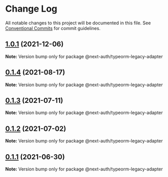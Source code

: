 # Change Log

All notable changes to this project will be documented in this file.
See [Conventional Commits](https://conventionalcommits.org) for commit guidelines.

## [1.0.1](https://github.com/nextauthjs/adapters/compare/@next-auth/typeorm-legacy-adapter@1.0.0...@next-auth/typeorm-legacy-adapter@1.0.1) (2021-12-06)

**Note:** Version bump only for package @next-auth/typeorm-legacy-adapter

## [0.1.4](https://github.com/nextauthjs/adapters/compare/@next-auth/typeorm-legacy-adapter@0.1.3...@next-auth/typeorm-legacy-adapter@0.1.4) (2021-08-17)

**Note:** Version bump only for package @next-auth/typeorm-legacy-adapter

## [0.1.3](https://github.com/nextauthjs/adapters/compare/@next-auth/typeorm-legacy-adapter@0.1.2...@next-auth/typeorm-legacy-adapter@0.1.3) (2021-07-11)

**Note:** Version bump only for package @next-auth/typeorm-legacy-adapter

## [0.1.2](https://github.com/nextauthjs/adapters/compare/@next-auth/typeorm-legacy-adapter@0.1.1...@next-auth/typeorm-legacy-adapter@0.1.2) (2021-07-02)

**Note:** Version bump only for package @next-auth/typeorm-legacy-adapter

## [0.1.1](https://github.com/nextauthjs/adapters/compare/@next-auth/typeorm-legacy-adapter@0.1.0...@next-auth/typeorm-legacy-adapter@0.1.1) (2021-06-30)

**Note:** Version bump only for package @next-auth/typeorm-legacy-adapter
